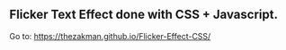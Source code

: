 Flicker Text Effect done with CSS + Javascript.
----


Go to: https://thezakman.github.io/Flicker-Effect-CSS/
